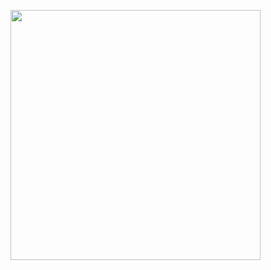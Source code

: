 
<image
  src="https://osu-sig.vercel.app/card?user=nyngwang&mode=mania&lang=en&blur=6&round_avatar=true&animation=true&hue=20&mini=true"
  width="400"/>

